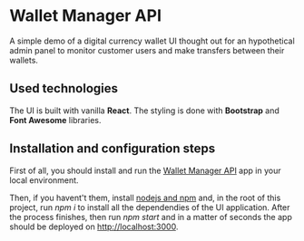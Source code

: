 # Wallet Manager API

A simple demo of a digital currency wallet UI thought out for an hypothetical admin panel to monitor customer users and make transfers between their wallets.


## Used technologies

The UI is built with vanilla **React**. The styling is done with **Bootstrap** and **Font Awesome** libraries. 

## Installation and configuration steps

First of all, you should install and run the [Wallet Manager API](https://github.com/mauriciojorta/wallet-manager-api) app in your local environment. 

Then, if you havent't them, install [nodejs and npm](https://nodejs.org/es/) and, in the root of this project, run *npm i* to install all the dependendies of the UI application. After the process finishes, then run *npm start* and in a matter of seconds the app should be deployed on [http://localhost:3000](http://localhost:3000).
